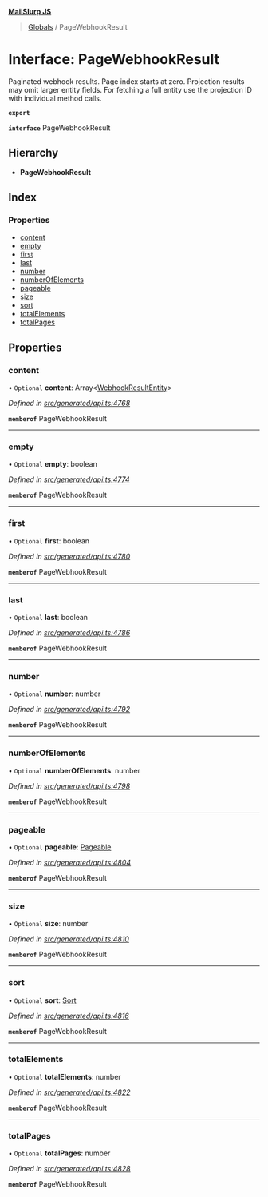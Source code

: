 **[MailSlurp JS](../README.md)**

> [Globals](../README.md) / PageWebhookResult

# Interface: PageWebhookResult

Paginated webhook results. Page index starts at zero. Projection results may omit larger entity fields. For fetching a full entity use the projection ID with individual method calls.

**`export`** 

**`interface`** PageWebhookResult

## Hierarchy

* **PageWebhookResult**

## Index

### Properties

* [content](pagewebhookresult.md#content)
* [empty](pagewebhookresult.md#empty)
* [first](pagewebhookresult.md#first)
* [last](pagewebhookresult.md#last)
* [number](pagewebhookresult.md#number)
* [numberOfElements](pagewebhookresult.md#numberofelements)
* [pageable](pagewebhookresult.md#pageable)
* [size](pagewebhookresult.md#size)
* [sort](pagewebhookresult.md#sort)
* [totalElements](pagewebhookresult.md#totalelements)
* [totalPages](pagewebhookresult.md#totalpages)

## Properties

### content

• `Optional` **content**: Array\<[WebhookResultEntity](../modules/webhookresultentity.md)>

*Defined in [src/generated/api.ts:4768](https://github.com/mailslurp/mailslurp-client/blob/98c6efc/src/generated/api.ts#L4768)*

**`memberof`** PageWebhookResult

___

### empty

• `Optional` **empty**: boolean

*Defined in [src/generated/api.ts:4774](https://github.com/mailslurp/mailslurp-client/blob/98c6efc/src/generated/api.ts#L4774)*

**`memberof`** PageWebhookResult

___

### first

• `Optional` **first**: boolean

*Defined in [src/generated/api.ts:4780](https://github.com/mailslurp/mailslurp-client/blob/98c6efc/src/generated/api.ts#L4780)*

**`memberof`** PageWebhookResult

___

### last

• `Optional` **last**: boolean

*Defined in [src/generated/api.ts:4786](https://github.com/mailslurp/mailslurp-client/blob/98c6efc/src/generated/api.ts#L4786)*

**`memberof`** PageWebhookResult

___

### number

• `Optional` **number**: number

*Defined in [src/generated/api.ts:4792](https://github.com/mailslurp/mailslurp-client/blob/98c6efc/src/generated/api.ts#L4792)*

**`memberof`** PageWebhookResult

___

### numberOfElements

• `Optional` **numberOfElements**: number

*Defined in [src/generated/api.ts:4798](https://github.com/mailslurp/mailslurp-client/blob/98c6efc/src/generated/api.ts#L4798)*

**`memberof`** PageWebhookResult

___

### pageable

• `Optional` **pageable**: [Pageable](pageable.md)

*Defined in [src/generated/api.ts:4804](https://github.com/mailslurp/mailslurp-client/blob/98c6efc/src/generated/api.ts#L4804)*

**`memberof`** PageWebhookResult

___

### size

• `Optional` **size**: number

*Defined in [src/generated/api.ts:4810](https://github.com/mailslurp/mailslurp-client/blob/98c6efc/src/generated/api.ts#L4810)*

**`memberof`** PageWebhookResult

___

### sort

• `Optional` **sort**: [Sort](sort.md)

*Defined in [src/generated/api.ts:4816](https://github.com/mailslurp/mailslurp-client/blob/98c6efc/src/generated/api.ts#L4816)*

**`memberof`** PageWebhookResult

___

### totalElements

• `Optional` **totalElements**: number

*Defined in [src/generated/api.ts:4822](https://github.com/mailslurp/mailslurp-client/blob/98c6efc/src/generated/api.ts#L4822)*

**`memberof`** PageWebhookResult

___

### totalPages

• `Optional` **totalPages**: number

*Defined in [src/generated/api.ts:4828](https://github.com/mailslurp/mailslurp-client/blob/98c6efc/src/generated/api.ts#L4828)*

**`memberof`** PageWebhookResult
